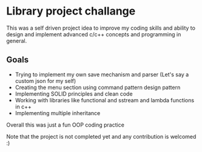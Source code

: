﻿# Library project challange

This was a self driven project idea to improve my coding skills and ability to design and implement advanced c/c++ concepts and programming in general.

## Goals
- Trying to implement my own save mechanism and parser (Let's say a custom json for my self)
- Creating the menu section using command pattern design pattern
- Implementing SOLID principles and clean code
- Working with libraries like functional and sstream and lambda functions in c++
- Implementing multiple inheritance

Overall this was just a fun OOP coding practice 

Note that the project is not completed yet and any contribution is welcomed :)
